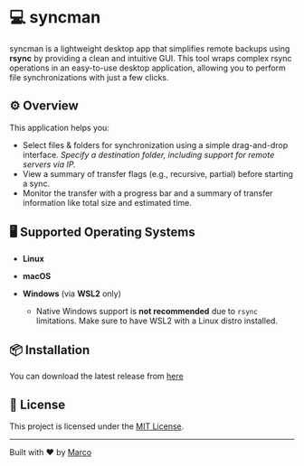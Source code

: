 # 💻 syncman

syncman is a lightweight desktop app that simplifies remote backups using **rsync** by providing a clean and intuitive GUI. This tool wraps complex rsync operations in an easy-to-use desktop application, allowing you to perform file synchronizations with just a few clicks.

## ⚙️ Overview

This application helps you:

- Select files & folders for synchronization using a simple drag-and-drop interface. *Specify a destination folder, including support for remote servers via IP.*
- View a summary of transfer flags (e.g., recursive, partial) before starting a sync.
- Monitor the transfer with a progress bar and a summary of transfer information like total size and estimated time.

## 🖥️ Supported Operating Systems

- **Linux**
- **macOS**

- **Windows** (via **WSL2** only)
  - Native Windows support is **not recommended** due to `rsync` limitations. Make sure to have WSL2 with a Linux distro installed.

## 📦 Installation

You can download the latest release from [here](https://github.com/msh31/syncman/releases)

## 📄 License

This project is licensed under the [MIT License](LICENSE).

---

Built with ❤️ by [Marco](https://github.com/msh31)
